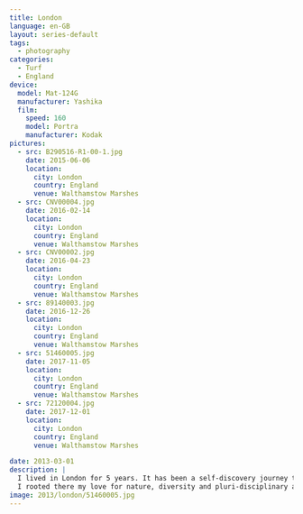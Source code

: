 ```yaml
---
title: London
language: en-GB
layout: series-default
tags:
  - photography
categories:
  - Turf
  - England
device:
  model: Mat-124G
  manufacturer: Yashika
  film:
    speed: 160
    model: Portra
    manufacturer: Kodak
pictures:
  - src: B290516-R1-00-1.jpg
    date: 2015-06-06
    location:
      city: London
      country: England
      venue: Walthamstow Marshes
  - src: CNV00004.jpg
    date: 2016-02-14
    location:
      city: London
      country: England
      venue: Walthamstow Marshes
  - src: CNV00002.jpg
    date: 2016-04-23
    location:
      city: London
      country: England
      venue: Walthamstow Marshes
  - src: 89140003.jpg
    date: 2016-12-26
    location:
      city: London
      country: England
      venue: Walthamstow Marshes
  - src: 51460005.jpg
    date: 2017-11-05
    location:
      city: London
      country: England
      venue: Walthamstow Marshes
  - src: 72120004.jpg
    date: 2017-12-01
    location:
      city: London
      country: England
      venue: Walthamstow Marshes

date: 2013-03-01
description: |
  I lived in London for 5 years. It has been a self-discovery journey through people, places and experiences.
  I rooted there my love for nature, diversity and pluri-disciplinary approaches.
image: 2013/london/51460005.jpg
---
```

